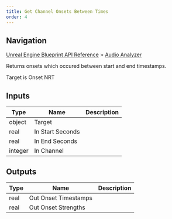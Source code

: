 ```yaml
---
title: Get Channel Onsets Between Times
order: 4
---
```

## Navigation

[Unreal Engine Blueprint API Reference](https://dev.epicgames.com/documentation/en-us/unreal-engine/BlueprintAPI) > [Audio Analyzer](https://dev.epicgames.com/documentation/en-us/unreal-engine/BlueprintAPI/AudioAnalyzer)

Returns onsets which occured between start and end timestamps.

Target is Onset NRT

## Inputs

| Type | Name | Description |
| --- | --- | --- |
| object | Target |  |
| real | In Start Seconds |  |
| real | In End Seconds |  |
| integer | In Channel |  |

## Outputs

| Type | Name | Description |
| --- | --- | --- |
| real | Out Onset Timestamps |  |
| real | Out Onset Strengths |  |

